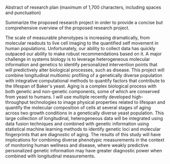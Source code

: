 Abstract of research plan
(maximum of 1,700 characters, including spaces and punctuation)

Summarize the proposed research project in order to provide a concise but comprehensive overview of the proposed research project.

The scale of measurable phenotypes is increasing dramatically, from molecular readouts to live cell imaging to the quantified self movement in human populations. Unfortunately, our ability to collect data has quickly outpaced our ability to make robust recommendations based on it. A major challenge in systems biology is to leverage heterogeneous molecular information and genetics to identify personalized intervention points that will predictively alter biological processes, such as disease. This project will combine longitudinal multiomic profiling of a genetically diverse population with integrative computational methods to quantify factors that contribute to the lifespan of Baker's yeast. Aging is a complex biological process with both genetic and non-genetic components, some of which are conserved from yeast to humans. I will use multiple recently developed high-throughput technologies to image physical properties related to lifespan and quantify the molecular composition of cells at several stages of aging across two growth conditions in a genetically diverse yeast population. This large collection of longitudinal, heterogeneous data will be integrated using data fusion techniques and combined with genetic information using statistical machine learning methods to identify genetic loci and molecular fingerprints that are diagnostic of aging. The results of this study will have implications for combining diverse phenotypic measurements in the context of monitoring human wellness and disease, where weakly predictive personalized genetic information may have greater diagnostic power when combined with longitudinal measurements. 
